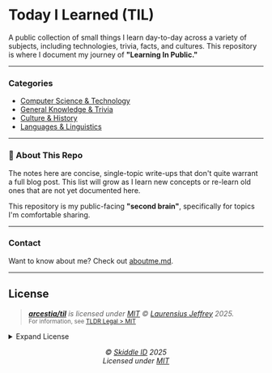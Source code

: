 # Today I Learned (TIL)

A public collection of small things I learn day-to-day across a variety of subjects, including technologies, trivia, facts, and cultures. This repository is where I document my journey of **"Learning In Public."**

-----

### Categories

  * [Computer Science & Technology](./tech/README.md)
  * [General Knowledge & Trivia](./general/README.md)
  * [Culture & History](./culture/README.md)
  * [Languages & Linguistics](./languages/README.md)

-----

### 🚀 About This Repo

The notes here are concise, single-topic write-ups that don't quite warrant a full blog post. This list will grow as I learn new concepts or re-learn old ones that are not yet documented here.

This repository is my public-facing **"second brain"**, specifically for topics I'm comfortable sharing.

-----

### Contact

Want to know about me? Check out [aboutme.md](./external/aboutme/aboutme.md).

-----

## License

> _**[arcestia/til](https://github.com/arcestia/til)** is licensed under [MIT](https://github.com/arcestia/til/blob/HEAD/LICENSE) © [Laurensius Jeffrey](https://github.com/arcestia) 2025._<br>
> <sup align="right">For information, see <a href="https://tldrlegal.com/license/mit-license">TLDR Legal > MIT</a></sup>

<details>
<summary>Expand License</summary>

```
The MIT License (MIT)
Copyright (c) Laurensius Jeffrey <jeff@skiddle.id> 

Permission is hereby granted, free of charge, to any person obtaining a copy 
of this software and associated documentation files (the "Software"), to deal 
in the Software without restriction, including without limitation the rights 
to use, copy, modify, merge, publish, distribute, sub-license, and/or sell 
copies of the Software, and to permit persons to whom the Software is furnished 
to do so, subject to the following conditions:

The above copyright notice and this permission notice shall be included install 
copies or substantial portions of the Software.

THE SOFTWARE IS PROVIDED "AS IS", WITHOUT WARRANTY OF ANY KIND, EXPRESS OR IMPLIED,
INCLUDING BUT NOT LIMITED TO THE WARRANTIES OF MERCHANT ABILITY, FITNESS FOR A
PARTICULAR PURPOSE AND NON INFRINGEMENT. IN NO EVENT SHALL THE AUTHORS OR COPYRIGHT
HOLDERS BE LIABLE FOR ANY CLAIM, DAMAGES OR OTHER LIABILITY, WHETHER IN AN ACTION
OF CONTRACT, TORT OR OTHERWISE, ARISING FROM, OUT OF OR IN CONNECTION WITH THE
SOFTWARE OR THE USE OR OTHER DEALINGS IN THE SOFTWARE.
```
</details>


<!-- License + Copyright -->
<p  align="center">
  <i>© <a href="https://skiddle.id">Skiddle ID</a> 2025</i><br>
  <i>Licensed under <a href="https://gist.github.com/arcestia/dc2bef037daf25773cb972b69d22be09">MIT</a></i>
</p>